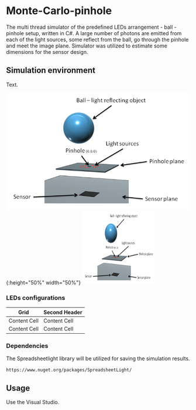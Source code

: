# Monte-Carlo-pinhole

The multi thread simulator of the predefined LEDs arrangement - ball - pinhole setup, written in C#. A large number of photons are emitted from each of the light sources, some reflect from the ball, go through the pinhole and meet the image plane. Simulator was utilized to estimate some dimensions for the sensor design.

## Simulation environment

Text.

![Overview image](./src/Readme.png){:height="50%" width="50%"}
<img src="./src/Readme.png" width="200" height="200">

### LEDs configurations

| Grid   | Second Header |
| ------------- | ------------- |
| Content Cell  | Content Cell  |
| Content Cell  | Content Cell  |

### Dependencies

The Spreadsheetlight library will be utilized for saving the simulation results.
```
https://www.nuget.org/packages/SpreadsheetLight/
```

## Usage

Use the Visual Studio.

